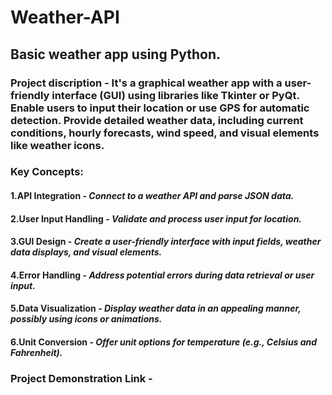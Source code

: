# Weather-API
## Basic weather app using Python.

### Project discription - It's a graphical weather app with a user-friendly interface (GUI) using libraries like Tkinter or PyQt. Enable users to input their location or use GPS for automatic detection. Provide detailed weather data, including current conditions, hourly forecasts, wind speed, and visual elements like weather icons.

### Key Concepts:
#### 1.API Integration - *Connect to a weather API and parse JSON data.*
#### 2.User Input Handling - *Validate and process user input for location.*
#### 3.GUI Design - *Create a user-friendly interface with input fields, weather data displays, and visual elements.*
#### 4.Error Handling - *Address potential errors during data retrieval or user input.*
#### 5.Data Visualization - *Display weather data in an appealing manner, possibly using icons or animations.*
#### 6.Unit Conversion - *Offer unit options for temperature (e.g., Celsius and Fahrenheit).*

### Project Demonstration Link -
